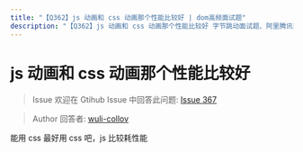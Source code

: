 ```yaml
---
title: "【Q362】js 动画和 css 动画那个性能比较好 | dom高频面试题"
description: "【Q362】js 动画和 css 动画那个性能比较好 字节跳动面试题、阿里腾讯面试题、美团小米面试题。"
---
```


# js 动画和 css 动画那个性能比较好

> Issue
> 欢迎在 Gtihub Issue 中回答此问题: [Issue 367](https://github.com/shfshanyue/Daily-Question/issues/367)

> Author
> 回答者: [wuli-collov](https://github.com/wuli-collov)

能用 css 最好用 css 吧，js 比较耗性能
